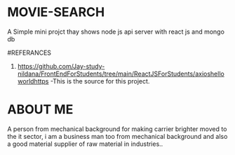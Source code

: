 # MOVIE-SEARCH

A Simple mini projct thay shows node js api server with react js and mongo db


#REFERANCES
1.   https://github.com/Jay-study-nildana/FrontEndForStudents/tree/main/ReactJSForStudents/axioshelloworldhttps -This is the source for this project.



# ABOUT ME
A person from mechanical background for making carrier brighter moved to the it sector, i am a business man too from mechanical background and also a good material supplier of raw material in  industries..

